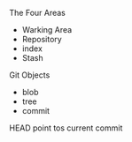 The Four Areas

+ Warking Area
+ Repository
+ index
+ Stash

Git Objects

+ blob
+ tree
+ commit


HEAD point tos current commit

